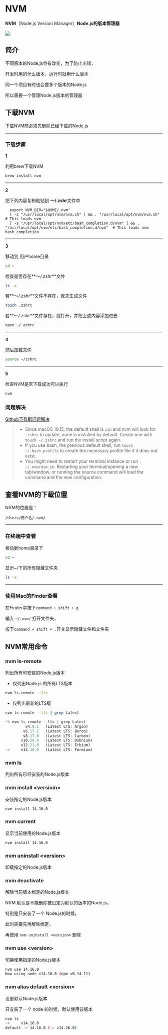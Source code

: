 # NVM

**NVM**（Node.js Version Manager）**Node.js的版本管理器**

![](https://miro.medium.com/max/1050/0*csTuUtvi1VdLS4le.jpg)

## 简介

不同版本的Node.js会有改变，为了防止出错，

开发时用的什么版本，运行时就用什么版本

同一个项目有时也会要多个版本的Node.js

所以需要一个管理Node.js版本的管理器



## 下载NVM

下载NVM前必须先删除已经下载的Node.js

---

### 下载步骤

**1**

利用brew下载NVM

```bash
brew install nvm
```

---

**2**

把下列内容复制粘贴到 **～/.zshr**文件中

```
  export NVM_DIR="$HOME/.nvm"
  [ -s "/usr/local/opt/nvm/nvm.sh" ] && . "/usr/local/opt/nvm/nvm.sh"  # This loads nvm
  [ -s "/usr/local/opt/nvm/etc/bash_completion.d/nvm" ] && . "/usr/local/opt/nvm/etc/bash_completion.d/nvm"  # This loads nvm bash_completion
```

---

**3**

移动到 用户home目录

```bash
cd ~
```

检查是否存在**～/.zshr**文件

```bash
ls -a
```

若**～/.zshr**文件不存在，就先生成文件

```bash
touch .zshrc
```

若**～/.zshr**文件存在，就打开，并把上述内容添加进去

```bash
open ~/.ashrc
```

---

**4**

然后加载文件

```bash
source ~/zshrc
```

---

**5**

检查NVM是否下载成功可以执行

```bash
nvm
```



### 问题解决

[Github下载即问题解决 ](https://github.com/nvm-sh/nvm)

>- Since macOS 10.15, the default shell is `zsh` and nvm will look for `.zshrc` to update, none is installed by default. Create one with `touch ~/.zshrc` and run the install script again.
>- If you use bash, the previous default shell, run `touch ~/.bash_profile` to create the necessary profile file if it does not exist.
>- You might need to restart your terminal instance or run `. ~/.nvm/nvm.sh`. Restarting your terminal/opening a new tab/window, or running the source command will load the command and the new configuration.





## 查看NVM的下载位置

NVM的位置是：

`/Users/用户名/.nvm/`

---

### 在终端中查看

移动到home目录下

```bash
cd ~
```

显示~/下的所有隐藏文件夹

```bash
ls -a
```

---

### 使用Mac的Finder查看

在Finder中按下`command + shift + g` 

输入 `~/.nvm/` 打开文件夹，

按下`command + shift + .`开关显示隐藏文件和文件夹





## NVM常用命令

### nvm ls-remote

列出所有可安装的Node.js版本

- 仅列出Node.js 的所有LTS版本

```bash
nvm ls-remote --lts
```

- 仅列出最新的LTS版

```bash
nvm ls-remote --lts | grep Latest
```

```js
~% nvm ls-remote --lts | grep Latest
         v4.9.1   (Latest LTS: Argon)
        v6.17.1   (Latest LTS: Boron)
        v8.17.0   (Latest LTS: Carbon)
       v10.24.0   (Latest LTS: Dubnium)
       v12.21.0   (Latest LTS: Erbium)
->     v14.16.0   (Latest LTS: Fermium)
```



### nvm ls

列出所有已经安装的Node.js版本



### nvm install <versioin\>

安装指定的Node.js版本

```bash
nvm install 14.16.0
```



### nvm current

显示当前使用的Node.js版本

```bash
nvm install 14.16.0
```



### nvm uninstall <version\>

卸载指定的Node.js版本



### nvm deactivate

解除当前版本绑定的Node.js版本

NVM 默认是不能删除被设定为默认的版本的Node.js，

特别是只安装了一个 Node.js的时候，

此时需要先再解除绑定，

再使用 `nvm uninstall <version>` 删除



### nvm use <version\>  

切换使用指定的Node.js版本

```bash
nvm use 14.16.0
Now using node v14.16.0 (npm v6.14.11)
```



### nvm alias default <version\>

设置默认Node.js版本

只安装了一个 node 的时候，默认使用该版本

```bash
nvm ls
->     v14.16.0
default -> 14.16.0 (-> v14.16.0)
```








